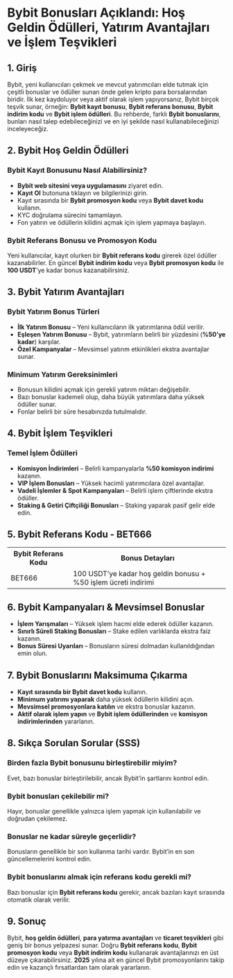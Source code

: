 <h1>Bybit Bonusları Açıklandı: Hoş Geldin Ödülleri, Yatırım Avantajları ve İşlem Teşvikleri</h1>

<h2>1. Giriş</h2>
<p>Bybit, yeni kullanıcıları çekmek ve mevcut yatırımcıları elde tutmak için çeşitli bonuslar ve ödüller sunan önde gelen kripto para borsalarından biridir. İlk kez kaydoluyor veya aktif olarak işlem yapıyorsanız, Bybit birçok teşvik sunar, örneğin: <strong>Bybit kayıt bonusu</strong>, <strong>Bybit referans bonusu</strong>, <strong>Bybit indirim kodu</strong> ve <strong>Bybit işlem ödülleri</strong>. Bu rehberde, farklı <strong>Bybit bonuslarını</strong>, bunları nasıl talep edebileceğinizi ve en iyi şekilde nasıl kullanabileceğinizi inceleyeceğiz.</p>

<h2>2. Bybit Hoş Geldin Ödülleri</h2>
<h3>Bybit Kayıt Bonusunu Nasıl Alabilirsiniz?</h3>
<ul>
    <li><strong>Bybit web sitesini veya uygulamasını</strong> ziyaret edin.</li>
    <li><strong>Kayıt Ol</strong> butonuna tıklayın ve bilgilerinizi girin.</li>
    <li>Kayıt sırasında bir <strong>Bybit promosyon kodu</strong> veya <strong>Bybit davet kodu</strong> kullanın.</li>
    <li>KYC doğrulama sürecini tamamlayın.</li>
    <li>Fon yatırın ve ödüllerin kilidini açmak için işlem yapmaya başlayın.</li>
</ul>

<h3>Bybit Referans Bonusu ve Promosyon Kodu</h3>
<p>Yeni kullanıcılar, kayıt olurken bir <strong>Bybit referans kodu</strong> girerek özel ödüller kazanabilirler. En güncel <strong>Bybit indirim kodu</strong> veya <strong>Bybit promosyon kodu</strong> ile <strong>100 USDT</strong>’ye kadar bonus kazanabilirsiniz.</p>

<h2>3. Bybit Yatırım Avantajları</h2>
<h3>Bybit Yatırım Bonus Türleri</h3>
<ul>
    <li><strong>İlk Yatırım Bonusu</strong> – Yeni kullanıcıların ilk yatırımlarına ödül verilir.</li>
    <li><strong>Eşleşen Yatırım Bonusu</strong> – Bybit, yatırımların belirli bir yüzdesini (<strong>%50’ye kadar</strong>) karşılar.</li>
    <li><strong>Özel Kampanyalar</strong> – Mevsimsel yatırım etkinlikleri ekstra avantajlar sunar.</li>
</ul>

<h3>Minimum Yatırım Gereksinimleri</h3>
<ul>
    <li>Bonusun kilidini açmak için gerekli yatırım miktarı değişebilir.</li>
    <li>Bazı bonuslar kademeli olup, daha büyük yatırımlara daha yüksek ödüller sunar.</li>
    <li>Fonlar belirli bir süre hesabınızda tutulmalıdır.</li>
</ul>

<h2>4. Bybit İşlem Teşvikleri</h2>
<h3>Temel İşlem Ödülleri</h3>
<ul>
    <li><strong>Komisyon İndirimleri</strong> – Belirli kampanyalarla <strong>%50 komisyon indirimi</strong> kazanın.</li>
    <li><strong>VIP İşlem Bonusları</strong> – Yüksek hacimli yatırımcılara özel avantajlar.</li>
    <li><strong>Vadeli İşlemler & Spot Kampanyaları</strong> – Belirli işlem çiftlerinde ekstra ödüller.</li>
    <li><strong>Staking & Getiri Çiftçiliği Bonusları</strong> – Staking yaparak pasif gelir elde edin.</li>
</ul>

<h2>5. Bybit Referans Kodu - BET666</h2>
<table>
    <tr>
        <th>Bybit Referans Kodu</th>
        <th>Bonus Detayları</th>
    </tr>
    <tr>
        <td>BET666</td>
        <td>100 USDT’ye kadar hoş geldin bonusu + %50 işlem ücreti indirimi</td>
    </tr>
</table>

<h2>6. Bybit Kampanyaları & Mevsimsel Bonuslar</h2>
<ul>
    <li><strong>İşlem Yarışmaları</strong> – Yüksek işlem hacmi elde ederek ödüller kazanın.</li>
    <li><strong>Sınırlı Süreli Staking Bonusları</strong> – Stake edilen varlıklarda ekstra faiz kazanın.</li>
    <li><strong>Bonus Süresi Uyarıları</strong> – Bonusların süresi dolmadan kullanıldığından emin olun.</li>
</ul>

<h2>7. Bybit Bonuslarını Maksimuma Çıkarma</h2>
<ul>
    <li><strong>Kayıt sırasında bir Bybit davet kodu</strong> kullanın.</li>
    <li><strong>Minimum yatırımı yaparak</strong> daha yüksek ödüllerin kilidini açın.</li>
    <li><strong>Mevsimsel promosyonlara katılın</strong> ve ekstra bonuslar kazanın.</li>
    <li><strong>Aktif olarak işlem yapın</strong> ve <strong>Bybit işlem ödüllerinden</strong> ve <strong>komisyon indirimlerinden</strong> yararlanın.</li>
</ul>

<h2>8. Sıkça Sorulan Sorular (SSS)</h2>
<h3>Birden fazla Bybit bonusunu birleştirebilir miyim?</h3>
<p>Evet, bazı bonuslar birleştirilebilir, ancak Bybit’in şartlarını kontrol edin.</p>

<h3>Bybit bonusları çekilebilir mi?</h3>
<p>Hayır, bonuslar genellikle yalnızca işlem yapmak için kullanılabilir ve doğrudan çekilemez.</p>

<h3>Bonuslar ne kadar süreyle geçerlidir?</h3>
<p>Bonusların genellikle bir son kullanma tarihi vardır. Bybit’in en son güncellemelerini kontrol edin.</p>

<h3>Bybit bonuslarını almak için referans kodu gerekli mi?</h3>
<p>Bazı bonuslar için <strong>Bybit referans kodu</strong> gerekir, ancak bazıları kayıt sırasında otomatik olarak verilir.</p>

<h2>9. Sonuç</h2> 
<p>Bybit, <strong>hoş geldin ödülleri</strong>, <strong>para yatırma avantajları</strong> ve <strong>ticaret teşvikleri</strong> gibi geniş bir bonus yelpazesi sunar. Doğru <strong>Bybit referans kodu</strong>, <strong>Bybit promosyon kodu</strong> veya <strong>Bybit indirim kodu</strong> kullanarak avantajlarınızı en üst düzeye çıkarabilirsiniz. <strong>2025</strong> yılına ait en güncel Bybit promosyonlarını takip edin ve kazançlı fırsatlardan tam olarak yararlanın.</p>
